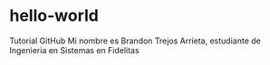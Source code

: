 # hello-world
Tutorial GitHub
Mi nombre es Brandon Trejos Arrieta, estudiante de Ingenieria en Sistemas en Fidelitas
